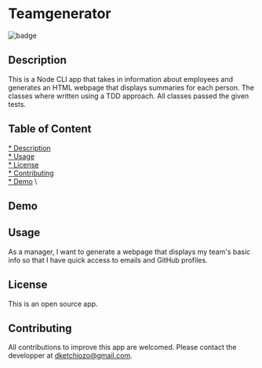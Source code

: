 # Teamgenerator

![badge](https://img.shields.io/badge/license-MIT-blue)

## Description

This is a Node CLI app that takes in information about employees and generates an HTML webpage that displays summaries for each person. The classes where written using a TDD approach. All classes passed the given tests.

## Table of Content

[* Description](#Description) \
[* Usage](#Usage) \
[* License](#License) \
[* Contributing](#Contibuting) \
[* Demo](#Demo) \

## Demo


## Usage
As a manager,
I want to generate a webpage that displays my team's basic info
so that I have quick access to emails and GitHub profiles.

## License

This is an open source app.

## Contributing

All contributions to improve this app are welcomed. Please contact the developper 
at dketchiozo@gmail.com.





